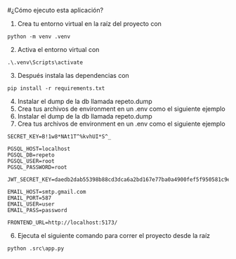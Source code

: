 ﻿#¿Cómo ejecuto esta aplicación?
1. Crea tu entorno virtual en la raíz del proyecto con 
```
python -m venv .venv
```
2. Activa el entorno virtual con
```
.\.venv\Scripts\activate
```
3. Después instala las dependencias con
```
pip install -r requirements.txt
```
4. Instalar el dump de la db llamada repeto.dump
5. Crea tus archivos de environment  en un .env como el siguiente ejemplo
4. Instalar el dump de la db llamada repeto.dump
5. Crea tus archivos de environment  en un .env como el siguiente ejemplo
```
SECRET_KEY=B!1w8*NAt1T^%kvhUI*S^_

PGSQL_HOST=localhost
PGSQL_DB=repeto
PGSQL_USER=root
PGSQL_PASSWORD=root

JWT_SECRET_KEY=daedb2dab55398b88cd3dca6a2bd167e77ba0a4900fef5f950581c9e264f5c27

EMAIL_HOST=smtp.gmail.com
EMAIL_PORT=587
EMAIL_USER=user
EMAIL_PASS=password

FRONTEND_URL=http://localhost:5173/
```
6. Ejecuta el siguiente comando para correr el proyecto desde la raíz
```
python .src\app.py
```
